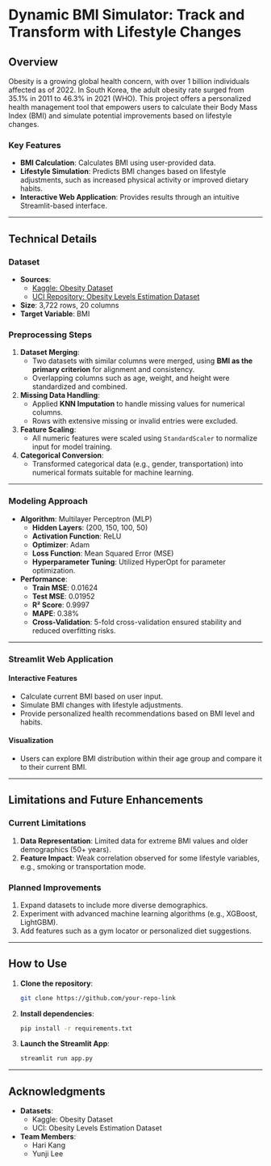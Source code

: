 # **Dynamic BMI Simulator: Track and Transform with Lifestyle Changes**

## **Overview**
Obesity is a growing global health concern, with over 1 billion individuals affected as of 2022. In South Korea, the adult obesity rate surged from 35.1% in 2011 to 46.3% in 2021 (WHO). This project offers a personalized health management tool that empowers users to calculate their Body Mass Index (BMI) and simulate potential improvements based on lifestyle changes.

### **Key Features**
- **BMI Calculation**: Calculates BMI using user-provided data.
- **Lifestyle Simulation**: Predicts BMI changes based on lifestyle adjustments, such as increased physical activity or improved dietary habits.
- **Interactive Web Application**: Provides results through an intuitive Streamlit-based interface.

---

## **Technical Details**

### **Dataset**
- **Sources**:
  - [Kaggle: Obesity Dataset](https://www.kaggle.com/datasets/suleymansulak/obesity-dataset)
  - [UCI Repository: Obesity Levels Estimation Dataset](https://archive.ics.uci.edu/dataset/544)
- **Size**: 3,722 rows, 20 columns
- **Target Variable**: BMI

### **Preprocessing Steps**
1. **Dataset Merging**:
   - Two datasets with similar columns were merged, using **BMI as the primary criterion** for alignment and consistency.
   - Overlapping columns such as age, weight, and height were standardized and combined.
2. **Missing Data Handling**:
   - Applied **KNN Imputation** to handle missing values for numerical columns.
   - Rows with extensive missing or invalid entries were excluded.
3. **Feature Scaling**:
   - All numeric features were scaled using `StandardScaler` to normalize input for model training.
4. **Categorical Conversion**:
   - Transformed categorical data (e.g., gender, transportation) into numerical formats suitable for machine learning.

---

### **Modeling Approach**
- **Algorithm**: Multilayer Perceptron (MLP)
  - **Hidden Layers**: (200, 150, 100, 50)
  - **Activation Function**: ReLU
  - **Optimizer**: Adam
  - **Loss Function**: Mean Squared Error (MSE)
  - **Hyperparameter Tuning**: Utilized HyperOpt for parameter optimization.
- **Performance**:
  - **Train MSE**: 0.01624
  - **Test MSE**: 0.01952
  - **R² Score**: 0.9997
  - **MAPE**: 0.38%
  - **Cross-Validation**: 5-fold cross-validation ensured stability and reduced overfitting risks.

---

### **Streamlit Web Application**
#### **Interactive Features**
- Calculate current BMI based on user input.
- Simulate BMI changes with lifestyle adjustments.
- Provide personalized health recommendations based on BMI level and habits.

#### **Visualization**
- Users can explore BMI distribution within their age group and compare it to their current BMI.

---

## **Limitations and Future Enhancements**

### **Current Limitations**
1. **Data Representation**: Limited data for extreme BMI values and older demographics (50+ years).
2. **Feature Impact**: Weak correlation observed for some lifestyle variables, e.g., smoking or transportation mode.

### **Planned Improvements**
1. Expand datasets to include more diverse demographics.
2. Experiment with advanced machine learning algorithms (e.g., XGBoost, LightGBM).
3. Add features such as a gym locator or personalized diet suggestions.

---

## **How to Use**

1. **Clone the repository**:
   ```bash
   git clone https://github.com/your-repo-link
2. **Install dependencies**:
   ```bash
   pip install -r requirements.txt
3. **Launch the Streamlit App**:
   ```bash
   streamlit run app.py

---

## **Acknowledgments**
- **Datasets**:
  - Kaggle: Obesity Dataset
  - UCI: Obesity Levels Estimation Dataset
- **Team Members**:
  - Hari Kang
  - Yunji Lee
   
